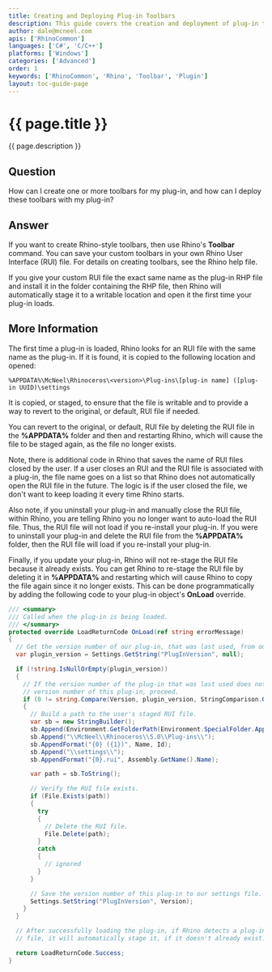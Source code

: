 ```yaml
---
title: Creating and Deploying Plug-in Toolbars
description: This guide covers the creation and deployment of plug-in toolbars.
author: dale@mcneel.com
apis: ['RhinoCommon']
languages: ['C#', 'C/C++']
platforms: ['Windows']
categories: ['Advanced']
order: 1
keywords: ['RhinoCommon', 'Rhino', 'Toolbar', 'Plugin']
layout: toc-guide-page
---
```


# {{ page.title }}

{{ page.description }}

## Question

How can I create one or more toolbars for my plug-in, and how can I deploy these toolbars with my plug-in?

## Answer

If you want to create Rhino-style toolbars, then use Rhino's **Toolbar** command. You can save your custom toolbars in your own Rhino User Interface (RUI) file. For details on creating toolbars, see the Rhino help file.

If you give your custom RUI file the exact same name as the plug-in RHP file and install it in the folder containing the RHP file, then Rhino will automatically stage it to a writable location and open it the first time your plug-in loads.

## More Information

The first time a plug-in is loaded, Rhino looks for an RUI file with the same name as the plug-in. If it is found, it is copied to the following location and opened:

```
%APPDATA%\McNeel\Rhinoceros\<version>\Plug-ins\[plug-in name] ([plug-in UUID)\settings
```

It is copied, or staged, to ensure that the file is writable and to provide a way to revert to the original, or default, RUI file if needed.

You can revert to the original, or default, RUI file by deleting the RUI file in the **%APPDATA%** folder and then and restarting Rhino, which will cause the file to be staged again, as the file no longer exists.

Note, there is additional code in Rhino that saves the name of RUI files closed by the user. If a user closes an RUI and the RUI file is associated with a plug-in, the file name goes on a list so that Rhino does not automatically open the RUI file in the future. The logic is if the user closed the file, we don't want to keep loading it every time Rhino starts.

Also note, if you uninstall your plug-in and manually close the RUI file, within Rhino, you are telling Rhino you no longer want to auto-load the RUI file. Thus, the RUI file will not load if you re-install your plug-in. If you were to uninstall your plug-in and delete the RUI file from the **%APPDATA%** folder, then the RUI file will load if you re-install your plug-in.

Finally, if you update your plug-in, Rhino will not re-stage the RUI file because it already exists. You can get Rhino to re-stage the RUI file by deleting it in **%APPDATA%** and restarting which will cause Rhino to copy the file again since it no longer exists. This can be done programmatically by adding the following code to your plug-in object's **OnLoad** override.

```cs
/// <summary>
/// Called when the plug-in is being loaded.
/// </summary>
protected override LoadReturnCode OnLoad(ref string errorMessage)
{
  // Get the version number of our plug-in, that was last used, from our settings file.
  var plugin_version = Settings.GetString("PlugInVersion", null);

  if (!string.IsNullOrEmpty(plugin_version))
  {
    // If the version number of the plug-in that was last used does not match the
    // version number of this plug-in, proceed.
    if (0 != string.Compare(Version, plugin_version, StringComparison.OrdinalIgnoreCase))
    {
      // Build a path to the user's staged RUI file.
      var sb = new StringBuilder();
      sb.Append(Environment.GetFolderPath(Environment.SpecialFolder.ApplicationData));
      sb.Append("\\McNeel\\Rhinoceros\\5.0\\Plug-ins\\");
      sb.AppendFormat("{0} ({1})", Name, Id);
      sb.Append("\\settings\\");
      sb.AppendFormat("{0}.rui", Assembly.GetName().Name);

      var path = sb.ToString();

      // Verify the RUI file exists.
      if (File.Exists(path))
      {
        try
        {
          // Delete the RUI file.
          File.Delete(path);
        }
        catch
        {
          // ignored
        }
      }

      // Save the version number of this plug-in to our settings file.
      Settings.SetString("PlugInVersion", Version);
    }
  }

  // After successfully loading the plug-in, if Rhino detects a plug-in RUI
  // file, it will automatically stage it, if it doesn't already exist.

  return LoadReturnCode.Success;
}
```


